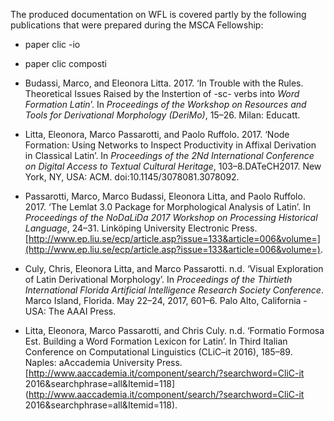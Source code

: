 The produced documentation on WFL is covered partly by the following publications that were prepared during the MSCA Fellowship:

* paper clic -io
* paper clic composti

* Budassi, Marco, and Eleonora Litta. 2017. ‘In Trouble with the Rules. Theoretical Issues Raised by the Instertion of -sc- verbs into _Word Formation Latin_’. In _Proceedings of the Workshop on Resources and Tools for Derivational Morphology \(DeriMo\)_, 15–26. Milan: Educatt.

* Litta, Eleonora, Marco Passarotti, and Paolo Ruffolo. 2017. ‘Node Formation: Using Networks to Inspect Productivity in Affixal Derivation in Classical Latin’. In _Proceedings of the 2Nd International Conference on Digital Access to Textual Cultural Heritage_, 103–8.DATeCH2017. New York, NY, USA: ACM. doi:10.1145/3078081.3078092.

* Passarotti, Marco, Marco Budassi, Eleonora Litta, and Paolo Ruffolo. 2017. ‘The Lemlat 3.0 Package for Morphological Analysis of Latin’. In _Proceedings of the NoDaLiDa 2017 Workshop on Processing Historical Language_, 24–31. Linköping University Electronic Press. [http://www.ep.liu.se/ecp/article.asp?issue=133&article=006&volume=](http://www.ep.liu.se/ecp/article.asp?issue=133&article=006&volume=).

* Culy, Chris, Eleonora Litta, and Marco Passarotti. n.d. ‘Visual Exploration of Latin Derivational Morphology’. In _Proceedings of the Thirtieth International Florida Artificial Intelligence Research Society Conference_. Marco Island, Florida. May 22–24, 2017, 601–6. Palo Alto, California - USA: The AAAI Press.

* Litta, Eleonora, Marco Passarotti, and Chris Culy. n.d. ‘Formatio Formosa Est. Building a Word Formation Lexicon for Latin’. In Third Italian Conference on Computational Linguistics \(CLiC–it 2016\), 185–89. Naples: aAccademia University Press. [http://www.aaccademia.it/component/search/?searchword=CliC-it 2016&searchphrase=all&Itemid=118](http://www.aaccademia.it/component/search/?searchword=CliC-it 2016&searchphrase=all&Itemid=118).

 

